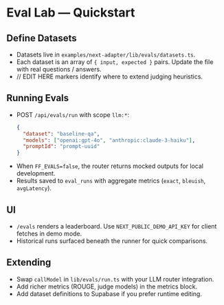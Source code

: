 # Eval Lab — Quickstart

## Define Datasets
- Datasets live in `examples/next-adapter/lib/evals/datasets.ts`.
- Each dataset is an array of `{ input, expected }` pairs. Update the file with real questions / answers.
- // EDIT HERE markers identify where to extend judging heuristics.

## Running Evals
- POST `/api/evals/run` with scope `llm:*`:
  ```json
  {
    "dataset": "baseline-qa",
    "models": ["openai:gpt-4o", "anthropic:claude-3-haiku"],
    "promptId": "prompt-uuid"
  }
  ```
- When `FF_EVALS=false`, the router returns mocked outputs for local development.
- Results saved to `eval_runs` with aggregate metrics (`exact`, `bleuish`, `avgLatency`).

## UI
- `/evals` renders a leaderboard. Use `NEXT_PUBLIC_DEMO_API_KEY` for client fetches in demo mode.
- Historical runs surfaced beneath the runner for quick comparisons.

## Extending
- Swap `callModel` in `lib/evals/run.ts` with your LLM router integration.
- Add richer metrics (ROUGE, judge models) in the metrics block.
- Add dataset definitions to Supabase if you prefer runtime editing.
